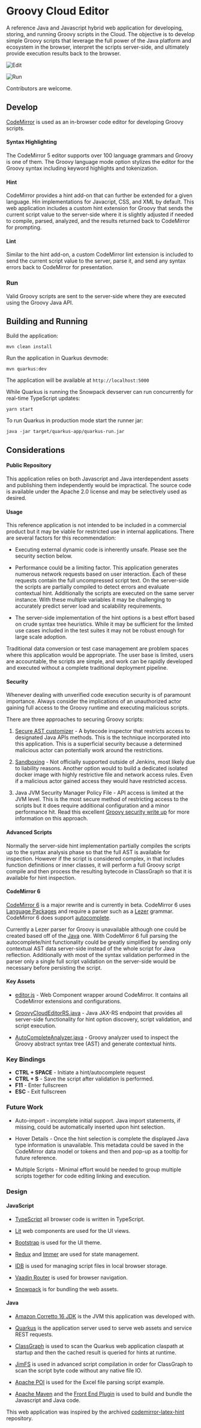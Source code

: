 # Groovy Cloud Editor #

A reference Java and Javascript hybrid web application for developing, storing, and running Groovy scripts in the Cloud. The objective is to develop simple Groovy scripts that leverage the full power of the Java platform and ecosystem in the browser, interpret the scripts server-side, and ultimately provide execution results back to the browser.

![Edit](images/edit.png)

![Run](images/run.png)

Contributors are welcome.


## Develop ##
[CodeMirror](https://codemirror.net/) is used as an in-browser code editor for developing Groovy scripts.

#### Syntax Highlighting ####
The CodeMirror 5 editor supports over 100 language grammars and Groovy is one of them. The Groovy language mode option stylizes the editor for the Groovy syntax including keyword highlights and tokenization.

#### Hint ####
CodeMirror provides a hint add-on that can further be extended for a given language. Hin implementations for Javacript, CSS, and XML by default. This web application includes a custom hint extension for Groovy that sends the current script value to the server-side where it is slightly adjusted if needed to compile, parsed, analyzed, and the results returned back to CodeMirror for prompting.

#### Lint ####
Similar to the hint add-on, a custom CodeMirror lint extension is included to send the current script value to the server, parse it, and send any syntax errors back to CodeMirror for presentation.

### Run ###

Valid Groovy scripts are sent to the server-side where they are executed using the Groovy Java API.

## Building and Running  ##

Build the application:

`mvn clean install`

Run the application in Quarkus devmode:

`mvn quarkus:dev`

The application will be available at `http://localhost:5000`

While Quarkus is running the Snowpack devserver can run concurrently for real-time TypeScript updates:

`yarn start`

To run Quarkus in production mode start the runner jar:

`java -jar target/quarkus-app/quarkus-run.jar`

## Considerations ##

#### Public Repository ####
This application relies on both Javascript and Java interdependent assets and publishing them independently would be impractical. The source code is available under the Apache 2.0 license and may be selectively used as desired.

#### Usage ####
This reference application is not intended to be included in a commercial product but it may be viable for restricted use in internal applications. There are several factors for this recommendation:

* Executing external dynamic code is inherently unsafe. Please see the security section below.

* Performance could be a limiting factor. This application generates numerous network requests based on user interaction. Each of these requests contain the full uncompressed script text. On the server-side the scripts are partially compiled to detect errors and evaluate contextual hint. Additionally the scripts are executed on the same server instance. With these multiple variables it may be challenging to accurately predict server load and scalability requirements.

* The server-side implementation of the hint options is a best effort based on crude syntax tree heuristics. While it may be sufficient for the limited use cases included in the test suites it may not be robust enough for large scale adoption.

Traditional data conversion or test case management are problem spaces where this application would be appropriate. The user base is limited, users are accountable, the scripts are simple, and work can be rapidly developed and executed without a complete  traditional deployment pipeline.


#### Security ####

Whenever dealing with unverified code execution security is of paramount importance. Always consider the implications of an unauthorized actor gaining full access to the Groovy runtime and executing malicious scripts.

There are three approaches to securing Groovy scripts:


1. [Secure AST customizer](https://docs.groovy-lang.org/docs/next/html/documentation/core-domain-specific-languages.html#_secure_ast_customizer) - A bytecode inspector that restricts access to designated Java APIs methods. This is the technique incorporated into this application. This is a superficial security because a determined malicious actor can potentially work around the restrictions.

1. [Sandboxing](https://github.com/jenkinsci/groovy-sandbox) - Not officially supported outside of Jenkins, most likely due to liability reasons. Another option would to build a dedicated isolated docker image with highly restrictive file and network access rules. Even if a malicious actor gained access they would have restricted access.

1. Java JVM Security Manager Policy File - API access is limited at the JVM level. This is the most secure method of restricting access to the scripts but it does require additional configuration and a minor performance hit. Read this excellent [Groovy security write up](https://levelup.gitconnected.com/secure-groovy-script-execution-in-a-sandbox-ea39f80ee87) for more information on this approach.

#### Advanced Scripts ####
Normally the server-side hint implementation partially compiles the scripts up to the syntax analysis phase so that the full AST is available for inspection. However if the script is considered complex, in that includes function definitions or inner classes, it will perform a full Groovy script compile and then process the resulting bytecode in ClassGraph so that it is available for hint inspection.


#### CodeMirror 6 ####

[CodeMirror 6](https://codemirror.net/6/) is a major rewrite and is currently in beta. CodeMirror 6 uses [Language Packages](https://codemirror.net/6/examples/lang-package/) and  require a parser such as a [Lezer](https://lezer.codemirror.net/) grammar. CodeMirror 6 does support [autocomplete](https://codemirror.net/6/docs/ref/#autocomplete).

Currently a Lezer parser for Groovy is unavailable although one could be created based off of the [Java](https://github.com/lezer-parser/java/blob/master/src/java.grammar) one.  With CodeMirror 6 full parsing the autocomplete/hint functionality could be greatly simplified by sending only contextual AST data server-side instead of the whole script for Java reflection. Additionally with most of the syntax validation performed in the parser only a single full script validation on the server-side would be necessary before persisting the script.

#### Key Assets ####

* [editor.js](src/main/web/components/editor.ts) - Web Component wrapper around CodeMirror. It contains all CodeMirror extensions and configurations.

* [GroovyCloudEditorRS.java](src/main/java/com/github/aaronanderson/gce/GroovyCloudEditorRS.java) - Java JAX-RS endpoint that provides all server-side functionality for hint option discovery, script validation, and script execution.

* [AutoCompleteAnalyzer.java](src/main/java/com/github/aaronanderson/gce/AutoCompleteAnalyzer.java) - Groovy  analyzer used to inspect the Groovy abstract syntax tree (AST) and generate contextual hints.


### Key Bindings ###

* __CTRL + SPACE__ - Initiate a hint/autocomplete request
* __CTRL + S__  - Save the script after validation is performed.
* __F11__ - Enter fullscreen
* __ESC__ - Exit fullscreen


### Future Work ###

* Auto-import - incomplete initial support. Java import statements, if missing, could be automatically inserted upon hint selection.

* Hover Details - Once the hint selection is complete the displayed Java type information is unavailable. This metadata could be saved in the CodeMirror data model or tokens and then and pop-up as a tooltip for future reference.

* Multiple Scripts - Minimal effort would be needed to group multiple scripts together for code editing linking and execution.         


### Design ###

#### JavaScript ####

* [TypeScript](https://www.typescriptlang.org/) all browser code is written in TypeScript.

* [Lit](https://lit.dev/) web components are used for the UI views.

* [Bootstrap](https://getbootstrap.com/) is used for the UI theme.

* [Redux](https://redux.js.org/) and [Immer](https://immerjs.github.io/immer/) are used for state management.

* [IDB](https://github.com/jakearchibald/idb#readme) is used for managing script files in local browser storage.

* [Vaadin Router](https://vaadin.com/router) is used for browser navigation.

* [Snowpack](https://www.snowpack.dev/) is for bundling the web assets.

#### Java ####

* [Amazon Corretto 16 JDK](https://docs.aws.amazon.com/corretto/latest/corretto-16-ug/downloads-list.html) is the JVM this application was developed with.

* [Quarkus](https://quarkus.io/) is the application server used to serve web assets and service REST requests.

* [ClassGraph](https://github.com/classgraph/classgraph) is used to scan the Quarkus web application claspath at startup and then the cached result is queried for hints at runtime.

* [JimFS](https://github.com/google/jimfs) is used in advanced script compilation in order for ClassGraph to scan the script byte code without any native file IO.

* [Apache POI](https://poi.apache.org/) is used for the Excel file parsing script example.

* [Apache Maven](https://maven.apache.org/) and the [Front End Plugin](https://github.com/eirslett/frontend-maven-plugin) is used to build and bundle the Javascript and Java code.



This web application was inspired by the archived [codemirror-latex-hint](https://github.com/jun-sheaf/codemirror-latex-hint) repository.
